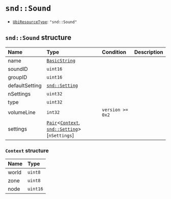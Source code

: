 # `snd::Sound`

- [`UbiResourceType`](./index.md#ubiresourcetype-string): `"snd::Sound"`

## `snd::Sound` structure

| Name | Type | Condition | Description |
| :-- | :-- | :-- | --- |
| name | [`BasicString`](../base.md#basicstring-structure) |  |  |
| soundID | `uint16` |  |  |
| groupID | `uint16` |  |  |
| defaultSetting | [`snd::Setting`](./snd-setting.md) |  |  |
| nSettings | `uint32` |  |  |
| type | `uint32` |  |  |
| volumeLine | `int32` | `version >= 0x2` |  |
| settings | [`Pair`](../base.md#pair-structure)<[`Context`](#context-structure), [`snd::Setting`](./snd-setting.md)>[`nSettings`] |  |  |

### `Context` structure

| Name | Type |
| :-- | :-- |
| world | `uint8` |
| zone | `uint8` |
| node | `uint16` |
